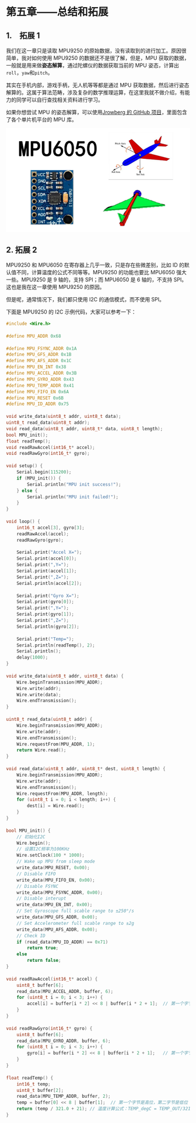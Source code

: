 # 第五章——总结和拓展

## 1.　拓展 1

我们在这一章只是读取 MPU9250 的原始数据，没有读取到的进行加工。原因很简单，我对如何使用 MPU9250 的数据还不是很了解，但是，MPU 获取的数据，一般就是用来做**姿态解算**，通过陀螺仪的数据获取当前的 MPU 姿态，计算出`roll`，`yaw`和`pitch`。

其实在手机内部，游戏手柄，无人机等等都是通过 MPU 获取数据，然后进行姿态解算的。这属于算法范畴，涉及复杂的数学推理运算，在这里我就不做介绍，有能力的同学可以自行查找相关资料进行学习。

如果你想尝试 MPU 的姿态解算，可以使用[Jrowberg 的 GitHub 项目](https://github.com/jrowberg/i2cdevlib.git)，里面包含了各个单片机平台的 MPU 库。

![MPU6050](Images/5-1.png)

## 2. 拓展 2

MPU9250 和 MPU6050 在寄存器上几乎一致，只是存在些微差别，比如 ID 的默认值不同，计算温度的公式不同等等。MPU9250 的功能也要比 MPU6050 强大一些。MPU9250 是 9 轴的，支持 SPI；而 MPU6050 是 6 轴的，不支持 SPI。这也是我在这一章使用 MPU9250 的原因。

但是呢，通常情况下，我们都只使用 I2C 的通信模式，而不使用 SPI。

下面是 MPU9250 的 I2C 示例代码，大家可以参考一下：

```cpp
#include <Wire.h>

#define MPU_ADDR 0x68

#define MPU_FSYNC_ADDR 0x1A
#define MPU_GFS_ADDR 0x1B
#define MPU_AFS_ADDR 0x1C
#define MPU_EN_INT 0x38
#define MPU_ACCEL_ADDR 0x3B
#define MPU_GYRO_ADDR 0x43
#define MPU_TEMP_ADDR 0x41
#define MPU_FIFO_EN 0x6A
#define MPU_RESET 0x6B
#define MPU_ID_ADDR 0x75

void write_data(uint8_t addr, uint8_t data);
uint8_t read_data(uint8_t addr);
void read_data(uint8_t addr, uint8_t* data, uint8_t length);
bool MPU_init();
float readTemp();
void readRawAccel(int16_t* accel);
void readRawGyro(int16_t* gyro);

void setup() {
    Serial.begin(115200);
    if (MPU_init()) {
        Serial.println("MPU init success!");
    } else {
        Serial.println("MPU init failed!");
    }
}

void loop() {
    int16_t accel[3], gyro[3];
    readRawAccel(accel);
    readRawGyro(gyro);

    Serial.print("Accel X=");
    Serial.print(accel[0]);
    Serial.print(",Y=");
    Serial.print(accel[1]);
    Serial.print(",Z=");
    Serial.println(accel[2]);

    Serial.print("Gyro X=");
    Serial.print(gyro[0]);
    Serial.print(",Y=");
    Serial.print(gyro[1]);
    Serial.print(",Z=");
    Serial.println(gyro[2]);

    Serial.print("Temp=");
    Serial.println(readTemp(), 2);
    Serial.println();
    delay(1000);
}

void write_data(uint8_t addr, uint8_t data) {
    Wire.beginTransmission(MPU_ADDR);
    Wire.write(addr);
    Wire.write(data);
    Wire.endTransmission();
}

uint8_t read_data(uint8_t addr) {
    Wire.beginTransmission(MPU_ADDR);
    Wire.write(addr);
    Wire.endTransmission();
    Wire.requestFrom(MPU_ADDR, 1);
    return Wire.read();
}

void read_data(uint8_t addr, uint8_t* dest, uint8_t length) {
    Wire.beginTransmission(MPU_ADDR);
    Wire.write(addr);
    Wire.endTransmission();
    Wire.requestFrom(MPU_ADDR, length);
    for (uint8_t i = 0; i < length; i++) {
        dest[i] = Wire.read();
    }
}

bool MPU_init() {
    // 初始化I2C
    Wire.begin();
    // 设置I2C频率为100KHz
    Wire.setClock(100 * 1000);
    // Wake up MPU from sleep mode
    write_data(MPU_RESET, 0x00);
    // Disable FIFO
    write_data(MPU_FIFO_EN, 0x00);
    // Disable FSYNC
    write_data(MPU_FSYNC_ADDR, 0x00);
    // Disable interupt
    write_data(MPU_EN_INT, 0x00);
    // Set Gyroscope full scable range to ±250°/s
    write_data(MPU_GFS_ADDR, 0x00);
    // Set Accelerometer full scable range to ±2g
    write_data(MPU_AFS_ADDR, 0x00);
    // Check ID
    if (read_data(MPU_ID_ADDR) == 0x71)
        return true;
    else
        return false;
}

void readRawAccel(int16_t* accel) {
    uint8_t buffer[6];
    read_data(MPU_ACCEL_ADDR, buffer, 6);
    for (uint8_t i = 0; i < 3; i++) {
        accel[i] = buffer[i * 2] << 8 | buffer[i * 2 + 1];  // 第一个字节是高位，第二字节是低位
    }
}

void readRawGyro(int16_t* gyro) {
    uint8_t buffer[6];
    read_data(MPU_GYRO_ADDR, buffer, 6);
    for (uint8_t i = 0; i < 3; i++) {
        gyro[i] = buffer[i * 2] << 8 | buffer[i * 2 + 1];   // 第一个字节是高位，第二字节是低位
    }
}

float readTemp() {
    int16_t temp;
    uint8_t buffer[2];
    read_data(MPU_TEMP_ADDR, buffer, 2);
    temp = buffer[0] << 8 | buffer[1];  // 第一个字节是高位，第二字节是低位
    return (temp / 321.0 + 21); // 温度计算公式：TEMP_degC = TEMP_OUT/321.0 +21
}
```
